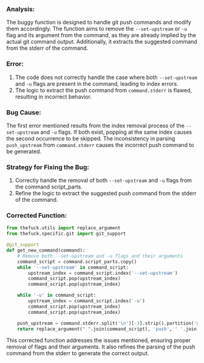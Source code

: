 ### Analysis:
The buggy function is designed to handle git push commands and modify them accordingly. The function aims to remove the `--set-upstream` or `-u` flag and its argument from the command, as they are already implied by the actual git command output. Additionally, it extracts the suggested command from the stderr of the command.

### Error:
1. The code does not correctly handle the case where both `--set-upstream` and `-u` flags are present in the command, leading to index errors.
2. The logic to extract the push command from `command.stderr` is flawed, resulting in incorrect behavior.

### Bug Cause:
The first error mentioned results from the index removal process of the `--set-upstream` and `-u` flags. If both exist, popping at the same index causes the second occurrence to be skipped. The inconsistency in parsing `push_upstream` from `command.stderr` causes the incorrect push command to be generated.

### Strategy for Fixing the Bug:
1. Correctly handle the removal of both `--set-upstream` and `-u` flags from the command script_parts.
2. Refine the logic to extract the suggested push command from the stderr of the command.

### Corrected Function:
```python
from thefuck.utils import replace_argument
from thefuck.specific.git import git_support

@git_support
def get_new_command(command):
    # Remove both --set-upstream and -u flags and their arguments
    command_script = command.script_parts.copy()
    while '--set-upstream' in command_script:
        upstream_index = command_script.index('--set-upstream')
        command_script.pop(upstream_index)
        command_script.pop(upstream_index)

    while '-u' in command_script:
        upstream_index = command_script.index('-u')
        command_script.pop(upstream_index)
        command_script.pop(upstream_index)

    push_upstream = command.stderr.split('\n')[-3].strip().partition('git ')[2].split()[-3:]
    return replace_argument(" ".join(command_script), 'push', ' '.join(push_upstream))
```

This corrected function addresses the issues mentioned, ensuring proper removal of flags and their arguments. It also refines the parsing of the push command from the stderr to generate the correct output.